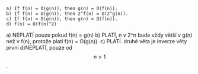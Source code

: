 
```
a) If f(n) = O(g(n)), then g(n) = O(f(n)).
b) If f(n) = O(g(n)), then 2^f(n) = O(2^g(n)).
c) If f(n) = O(g(n)), then g(n) = Ω(f(n)).
d) f(n) = O(f(n)^2)
```


a) NEPLATÍ pouze pokud f(n) = g(n)
b) PLATÍ, n v 2^n bude vždy větší v g(n) než v f(n), protože platí f(n) = O(g(n)).
c) PLATÍ. druhé věta je inverze věty první
d)NEPLATÍ,  pouze od $$ n > 1 $$ . 